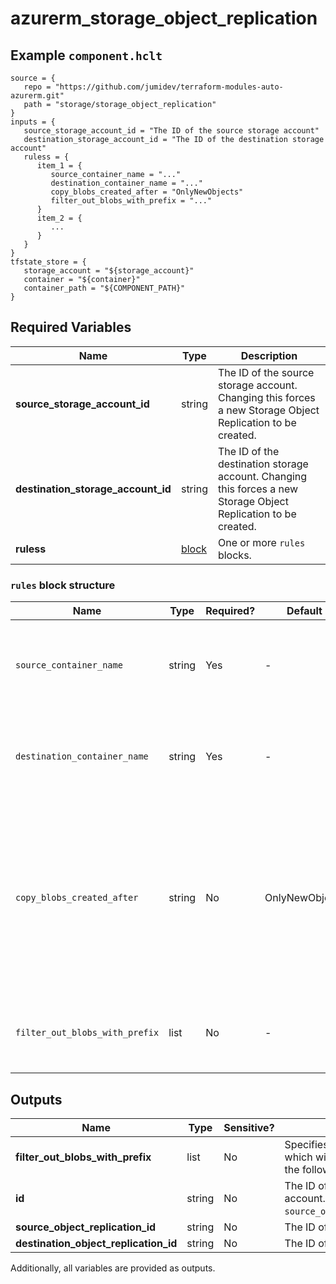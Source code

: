 # azurerm_storage_object_replication



## Example `component.hclt`

```hcl
source = {
   repo = "https://github.com/jumidev/terraform-modules-auto-azurerm.git"   
   path = "storage/storage_object_replication"   
}
inputs = {
   source_storage_account_id = "The ID of the source storage account"   
   destination_storage_account_id = "The ID of the destination storage account"   
   ruless = {
      item_1 = {
         source_container_name = "..."         
         destination_container_name = "..."         
         copy_blobs_created_after = "OnlyNewObjects"         
         filter_out_blobs_with_prefix = "..."         
      }      
      item_2 = {
         ...
      }      
   }   
}
tfstate_store = {
   storage_account = "${storage_account}"   
   container = "${container}"   
   container_path = "${COMPONENT_PATH}"   
}
```

## Required Variables

| Name | Type |  Description |
| ---- | --------- |  ----------- |
| **source_storage_account_id** | string |  The ID of the source storage account. Changing this forces a new Storage Object Replication to be created. | 
| **destination_storage_account_id** | string |  The ID of the destination storage account. Changing this forces a new Storage Object Replication to be created. | 
| **ruless** | [block](#rules-block-structure) |  One or more `rules` blocks. | 

### `rules` block structure

| Name | Type | Required? | Default | Description |
| ---- | ---- | --------- | ------- | ----------- |
| `source_container_name` | string | Yes | - | The source storage container name. Changing this forces a new Storage Object Replication to be created. |
| `destination_container_name` | string | Yes | - | The destination storage container name. Changing this forces a new Storage Object Replication to be created. |
| `copy_blobs_created_after` | string | No | OnlyNewObjects | The time after which the Block Blobs created will be copies to the destination. Possible values are 'OnlyNewObjects', 'Everything' and time in RFC3339 format: '2006-01-02T15:04:00Z'. Defaults to 'OnlyNewObjects'. |
| `filter_out_blobs_with_prefix` | list | No | - | Specifies a list of filters prefixes, the blobs whose names begin with which will be replicated. |



## Outputs

| Name | Type | Sensitive? | Description |
| ---- | ---- | --------- | --------- |
| **filter_out_blobs_with_prefix** | list | No  | Specifies a list of filters prefixes, the blobs whose names begin with which will be replicated. In addition to the Arguments listed above - the following Attributes are exported: | 
| **id** | string | No  | The ID of the Storage Object Replication in the destination storage account. It's composed as format `source_object_replication_id;destination_object_replication_id`. | 
| **source_object_replication_id** | string | No  | The ID of the Object Replication in the source storage account. | 
| **destination_object_replication_id** | string | No  | The ID of the Object Replication in the destination storage account. | 

Additionally, all variables are provided as outputs.
